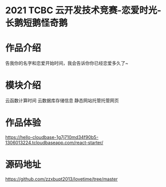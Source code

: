 # 2021 TCBC 云开发技术竞赛-恋爱时光-长鹅短鹅怪奇鹅
# 作品介绍
告我你的名字和恋爱开始时间，我会告诉你你已经恋爱多久了~
# 模块介绍
云函数计算时间
云数据库存储信息
静态网站托管托管网页
# 作品体验
https://hello-cloudbase-1g7j710md34f90b5-1306013224.tcloudbaseapp.com/react-starter/
# 源码地址
https://github.com/zzxbupt2013/lovetime/tree/master
